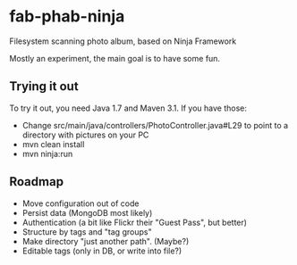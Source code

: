 # fab-phab-ninja
Filesystem scanning photo album, based on Ninja Framework

Mostly an experiment, the main goal is to have some fun.

## Trying it out
To try it out, you need Java 1.7 and Maven 3.1. If you have those:
 - Change src/main/java/controllers/PhotoController.java#L29 to point to a directory with pictures on your PC
 - mvn clean install
 - mvn ninja:run

## Roadmap
 - Move configuration out of code
 - Persist data (MongoDB most likely)
 - Authentication (a bit like Flickr their "Guest Pass", but better)
 - Structure by tags and "tag groups"
 - Make directory "just another path". (Maybe?)
 - Editable tags (only in DB, or write into file?)
